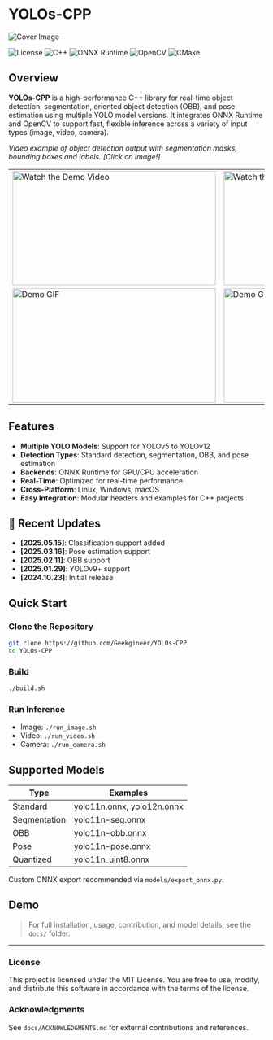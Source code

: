 # YOLOs-CPP 

![Cover Image](data/cover.png)

![License](https://img.shields.io/badge/license-MIT-blue.svg)
![C++](https://img.shields.io/badge/language-C++-blue.svg)
![ONNX Runtime](https://img.shields.io/badge/ONNX_Runtime-v1.19.2-brightgreen.svg)
![OpenCV](https://img.shields.io/badge/OpenCV-4.5.5-brightgreen.svg)
![CMake](https://img.shields.io/badge/CMake-3.22.1-blue.svg)


## Overview

**YOLOs-CPP** is a high-performance C++ library for real-time object detection, segmentation, oriented object detection (OBB), and pose estimation using multiple YOLO model versions. It integrates ONNX Runtime and OpenCV to support fast, flexible inference across a variety of input types (image, video, camera).

*Video example of object detection output with segmentation masks, bounding boxes and labels. [Click on image!]*

<table>
  <tr>
    <td>
      <a href="https://www.youtube.com/watch?v=Ax5vaYJ-mVQ">
        <img src="https://github.com/Geekgineer/YOLOs-CPP/raw/main/data/SIG_experience_center_seg_processed.gif" alt="Watch the Demo Video" width="400" height="225"/>
      </a>
    </td>
    <td>
      <a href="https://www.youtube.com/watch?v=Ax5vaYJ-mVQ">
        <img src="https://github.com/Geekgineer/YOLOs-CPP/raw/main/data/SIG_experience_center_seg_processed-2.gif" alt="Watch the Demo Video" width="400" height="225"/>
      </a>
    </td>
  </tr>
  <tr>
    <td>
      <img src="https://github.com/Geekgineer/YOLOs-CPP/blob/main/data/final_test_compressed_output.gif" alt="Demo GIF" width="400" height="225"/>
    </td>
    <td>
          <img src="https://github.com/Geekgineer/YOLOs-CPP/blob/main/data/dance_output.gif" alt="Demo GIF" width="400" height="225"/>
    </td>
  </tr>
</table>



## Features

- **Multiple YOLO Models**: Support for YOLOv5 to YOLOv12
- **Detection Types**: Standard detection, segmentation, OBB, and pose estimation
- **Backends**: ONNX Runtime for GPU/CPU acceleration
- **Real-Time**: Optimized for real-time performance
- **Cross-Platform**: Linux, Windows, macOS
- **Easy Integration**: Modular headers and examples for C++ projects

## 🔄 Recent Updates

- **[2025.05.15]**: Classification support added
- **[2025.03.16]**: Pose estimation support
- **[2025.02.11]**: OBB support
- **[2025.01.29]**: YOLOv9+ support
- **[2024.10.23]**: Initial release

## Quick Start

### Clone the Repository

```bash
git clone https://github.com/Geekgineer/YOLOs-CPP
cd YOLOs-CPP
```

### Build

```bash
./build.sh
```

### Run Inference

- Image: `./run_image.sh`
- Video: `./run_video.sh`
- Camera: `./run_camera.sh`

## Supported Models

| Type         | Examples                   |
| ------------ | -------------------------- |
| Standard     | yolo11n.onnx, yolo12n.onnx |
| Segmentation | yolo11n-seg.onnx           |
| OBB          | yolo11n-obb.onnx           |
| Pose         | yolo11n-pose.onnx          |
| Quantized    | yolo11n\_uint8.onnx        |

Custom ONNX export recommended via `models/export_onnx.py`.

## Demo

> For full installation, usage, contribution, and model details, see the `docs/` folder.

---

### License

This project is licensed under the MIT License. You are free to use, modify, and distribute this software in accordance with the terms of the license.

### Acknowledgments

See `docs/ACKNOWLEDGMENTS.md` for external contributions and references.


